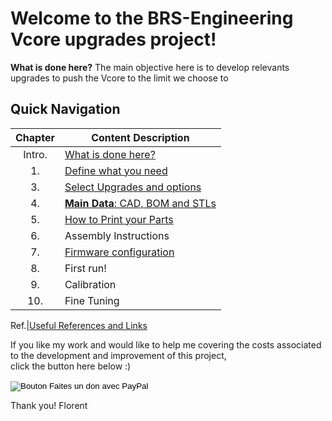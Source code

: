 
# Welcome to the BRS-Engineering Vcore upgrades project!

**What is done here?**  The main objective here is to develop relevants upgrades to push the Vcore to the limit we choose to 

## Quick Navigation

Chapter|Content Description
 :---: |-------------------
Intro.|[What is done here?](/intro.md)
1.|[Define what you need](/defineneeds.md)
3.|[Select Upgrades and options](/componentselection.md)
4.|[**Main Data**: CAD, BOM and STLs](/purchased.md)
5.|[How to Print your Parts](/howtoprint.md)
6.|Assembly Instructions
7.|[Firmware configuration](/firmwaresettings.md)
8.|First run!
9.|Calibration
10.|Fine Tuning

Ref.|[Useful References and Links](/usefulref.md)

 

If you like my work and would like to help me covering the costs associated to the development and improvement of this project, <br>
click the button here below :)

<form action="https://www.paypal.com/donate" method="post" target="_top">
<input type="hidden" name="hosted_button_id" value="Y63W7FTHG4AK4" />
<input type="image" src="https://www.paypalobjects.com/fr_FR/FR/i/btn/btn_donate_LG.gif" border="0" name="submit" title="PayPal - The safer, easier way to pay online!" alt="Bouton Faites un don avec PayPal" />
<img alt="" border="0" src="https://www.paypal.com/fr_FR/i/scr/pixel.gif" width="1" height="1" />
</form>


Thank you!
Florent

